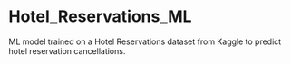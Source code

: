 # Hotel_Reservations_ML
ML model trained on a Hotel Reservations dataset from Kaggle to predict hotel reservation cancellations.
